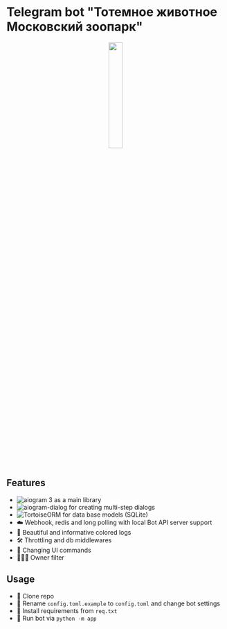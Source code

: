 # Telegram bot "Тотемное животное Московский зоопарк"

<p align="center">
<img src="https://github.com/LatikDesu/MoscowZoo-telegram-bot-hackathon-/blob/master/app/crs/Sequence%2001.gif?raw=true" width="25%"></p>

## Features

* ![aiogram 3](https://img.shields.io/badge/dev--3.x-aiogram-blue) as a main library
* ![aiogram-dialog](https://img.shields.io/badge/beta--2.x-aiogram__dialog-green) for creating multi-step
  dialogs
* ![TortoiseORM](https://img.shields.io/badge/0.19.3-tortoise-yellow) for data base models (SQLite)
* ☁️ Webhook, redis and long polling with local Bot API server support
* 🎨 Beautiful and informative colored logs
* 🛠 Throttling and db middlewares
* 📝 Changing UI commands
* 👨🏻‍💻 Owner filter

## Usage

* 📌 Сlone repo
* 🔑 Rename `config.toml.example` to `config.toml` and change bot settings
* 📎 Install requirements from `req.txt`
* 🚀 Run bot via `python -m app`
